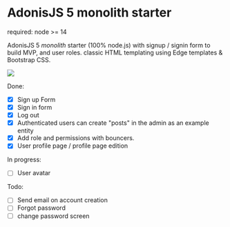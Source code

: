 # AdonisJS 5 monolith starter

required: node >= 14

AdonisJS 5 _monolith_ starter (100% node.js) with signup / signin form to build MVP, and user roles.
classic HTML templating using Edge templates & Bootstrap CSS.

<img src="https://github.com/yann-yinn/adonis-starter/blob/main/screen.png"/>

Done:

- [x] Sign up Form
- [x] Sign in form
- [x] Log out
- [x] Authenticated users can create "posts" in the admin as an example entity
- [x] Add role and permissions with bouncers.
- [x] User profile page / profile page edition

In progress:

- [ ] User avatar

Todo:

- [ ] Send email on account creation
- [ ] Forgot password
- [ ] change password screen
